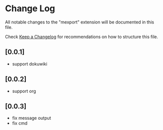 # Change Log
All notable changes to the "mexport" extension will be documented in this file.

Check [Keep a Changelog](http://keepachangelog.com/) for recommendations on how to structure this file.

## [0.0.1]
- support dokuwiki

## [0.0.2]
- support org

## [0.0.3]
- fix message output
- fix cmd